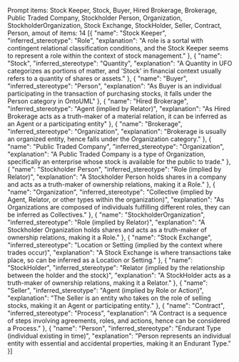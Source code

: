 Prompt items: 
Stock Keeper, Stock, Buyer, Hired Brokerage, Brokerage, Public Traded Company, Stockholder Person, Organization, StockholderOrganization, Stock Exchange, StockHolder, Seller, Contract, Person, 
amout of items: 14
 [{
    "name": "Stock Keeper",
    "inferred_stereotype": "Role",
    "explanation": "A role is a sortal with contingent relational classification conditions, and the Stock Keeper seems to represent a role within the context of stock management."
}, {
    "name": "Stock",
    "inferred_stereotype": "Quantity",
    "explanation": "A Quantity in UFO categorizes as portions of matter, and 'Stock' in financial context usually refers to a quantity of shares or assets."
}, {
    "name": "Buyer",
    "inferred_stereotype": "Person",
    "explanation": "As Buyer is an individual participating in the transaction of purchasing stocks, it falls under the Person category in OntoUML"
}, {
    "name": "Hired Brokerage",
    "inferred_stereotype": "Agent (implied by Relator)",
    "explanation": "As Hired Brokerage acts as a truth-maker of a material relation, it can be inferred as an Agent or a participating entity"
}, {
    "name": "Brokerage",
    "inferred_stereotype": "Organization",
    "explanation": "Brokerage is usually an organized entity, hence falls under the Organization category."
}, {
    "name": "Public Traded Company",
    "inferred_stereotype": "Organization",
    "explanation": "A Public Traded Company is a type of Organization, specifically an enterprise whose stock is available for the public to trade."
}, {
    "name": "Stockholder Person",
    "inferred_stereotype": "Role (implied by Relator)",
    "explanation": "A Stockholder Person holds shares in a company and acts as a truth-maker of ownership relations, making it a Role."
}, {
    "name": "Organization",
    "inferred_stereotype": "Collective (implied by Agent, Relator, or other types within the organization)",
    "explanation": "As Organizations are composed of individuals fulfilling different roles, they can be inferred as Collectives."
}, {
    "name": "StockholderOrganization",
    "inferred_stereotype": "Role (implied by Relator)",
    "explanation": "A Stockholder Organization holds shares and acts as a truth-maker of ownership relations, making it a Role."
}, {
    "name": "Stock Exchange",
    "inferred_stereotype": "Location or Setting (implied by the context where trades occur)",
    "explanation": "A Stock Exchange is where transactions take place, so can be inferred as a Location or Setting."
}, {
    "name": "StockHolder",
    "inferred_stereotype": "Relator (implied by the relationship between the holder and the stock)",
    "explanation": "A StockHolder acts as a truth-maker of ownership relations, making it a Relator."
}, {
    "name": "Seller",
    "inferred_stereotype": "Agent (implied by Role or Action)",
    "explanation": "The Seller is an entity who takes on the role of selling stocks, making it an Agent or participating entity."
}, {
    "name": "Contract",
    "inferred_stereotype": "Process",
    "explanation": "A Contract is a sequence of steps involving agreements, roles, and actions, hence can be considered a Process."
}, {
    "name": "Person",
    "inferred_stereotype": "Endurant Type (individual existing in time)",
    "explanation": "Person represents an individual entity with essential and accidental properties, making it an Endurant Type."
}]
